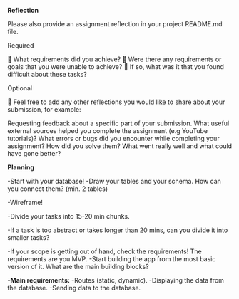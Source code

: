 **Reflection**

Please also provide an assignment reflection in your project README.md file.

Required

🎯 What requirements did you achieve?
🎯 Were there any requirements or goals that you were unable to achieve?
🎯 If so, what was it that you found difficult about these tasks?

Optional

🏹 Feel free to add any other reflections you would like to share about your submission, for example:

Requesting feedback about a specific part of your submission.
What useful external sources helped you complete the assignment (e.g YouTube tutorials)?
What errors or bugs did you encounter while completing your assignment? How did you solve them?
What went really well and what could have gone better?

**Planning**

-Start with your database!
-Draw your tables and your schema. How can you connect them? (min. 2 tables)

-Wireframe!

-Divide your tasks into 15-20 min chunks.

-If a task is too abstract or takes longer than 20 mins, can you divide it into smaller tasks?

-If your scope is getting out of hand, check the requirements! The requirements are you MVP.
-Start building the app from the most basic version of it. What are the main building blocks?

**-Main requirements:**
-Routes (static, dynamic).
-Displaying the data from the database.
-Sending data to the database.
